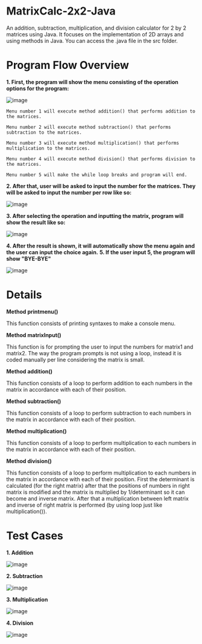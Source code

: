# MatrixCalc-2x2-Java
An addition, subtraction, multiplication, and division calculator for 2 by 2 matrices using Java. It focuses on the implementation of 2D arrays and using methods in Java. You can access the .java file in the src folder.

# Program Flow Overview

**1. First, the program will show the menu consisting of the operation options for the program:**

![image](https://user-images.githubusercontent.com/91313923/223731831-bc5b692a-21a0-4d13-b28e-912d03b0786a.png)

    Menu number 1 will execute method addition() that performs addition to the matrices.

    Menu number 2 will execute method subtraction() that performs subtraction to the matrices.

    Menu number 3 will execute method multiplication() that performs multiplication to the matrices.

    Menu number 4 will execute method division() that performs division to the matrices.

    Menu number 5 will make the while loop breaks and program will end.

**2. After that, user will be asked to input the number for the matrices. They will be asked to input the number per row like so:**

  ![image](https://user-images.githubusercontent.com/91313923/223732558-21e16f8c-7e17-41e5-99d6-b291cb34825a.png)

**3. After selecting the operation and inputting the matrix, program will show the result like so:**

  ![image](https://user-images.githubusercontent.com/91313923/223732764-219d2460-4045-4b25-a549-e3557ed57544.png)

**4. After the result is shown, it will automatically show the menu again and the user can input the choice again.**
**5. If the user input 5, the program will show "BYE-BYE"**

  ![image](https://user-images.githubusercontent.com/91313923/223735161-fc2eb66b-996f-4972-acdd-afc7df9a583b.png)

# Details

**Method printmenu()**

  This function consists of printing syntaxes to make a console menu.

**Method matrixInput()**

  This function is for prompting the user to input the numbers for matrix1 and matrix2. The way the program prompts is not using a loop, instead it is coded manually per line considering the matrix is small.
  
**Method addition()**

  This function consists of a loop to perform addition to each numbers in the matrix in accordance with each of their position.

**Method subtraction()**

  This function consists of a loop to perform subtraction to each numbers in the matrix in accordance with each of their position.
  
**Method multiplication()**

  This function consists of a loop to perform multiplication to each numbers in the matrix in accordance with each of their position.
  
**Method division()**

  This function consists of a loop to perform multiplication to each numbers in the matrix in accordance with each of their position. First the determinant is calculated (for the right matrix) after that the positions of numbers in right matrix is modified and the matrix is multiplied by 1/determinant so it can become and inverse matrix. After that a multiplication between left matrix and inverse of right matrix is performed (by using loop just like multiplication()).
  
# Test Cases

**1. Addition**

  ![image](https://user-images.githubusercontent.com/91313923/223752477-5a7c7989-1c4e-4f09-8eea-b768a08bbe49.png)

**2. Subtraction**

  ![image](https://user-images.githubusercontent.com/91313923/223752608-59308d80-2c12-4040-b724-6d3d02f126fb.png)

**3. Multiplication**

  ![image](https://user-images.githubusercontent.com/91313923/223752767-ebbc514e-0968-48a5-8137-7bde922c78e6.png)

**4. Division**

  ![image](https://user-images.githubusercontent.com/91313923/223752851-cf62b09d-752a-4cc7-8bff-fc32c177ca8d.png)
